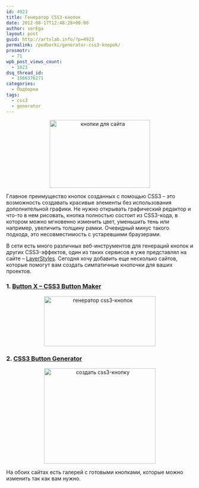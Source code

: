 ```yaml
---
id: 4923
title: Генератор CSS3-кнопок
date: 2012-08-17T12:48:28+00:00
author: serEga
layout: post
guid: http://artslab.info/?p=4923
permalink: /podborki/generator-css3-knopok/
prosmotr:
  - 71
wpb_post_views_count:
  - 1823
dsq_thread_id:
  - 1566376271
categories:
  - Подборки
tags:
  - css3
  - generator
---
```

<center>
  <a href="http://img.artslab.info/knopki_dlya_saita.png"><img src="http://img.artslab.info/knopki_dlya_saita.png" alt="кнопки для сайта" title="knopki_dlya_saita" width="270" height="182" class="aligncenter size-full wp-image-4932" /></a>
</center>

Главное преимущество кнопок созданных с помощью CSS3 &#8211; это возможность создавать красивые элементы без использования дополнительной графики. Не нужно открывать графический редактор и что-то в нем рисовать, кнопка полностью состоит из CSS3-кода, в котором можно мгновенно изменить цвет, уменьшить тень или например, увеличить толщину рамки. Очевидный минус такого подхода, это несовместимость с устаревшими браузерами.

<!--more-->

В сети есть много различных веб-инструментов для генераций кнопок и других CSS3-эффектов, один из таких сервисов я уже представлял на сайте &#8211; [LayerStyles](http://artslab.info/onlayn-servisyi/layerstyles-css3-stili-photoshop-like/). Сегодня хочу добавить еще несколько сайтов, которые помогут вам создать симпатичные кнопочки для ваших проектов.

### 1. [Button X &#8211; CSS3 Button Maker](http://www.webarti.com/best-CSS3-button-maker/)

<center>
  <a href="http://img.artslab.info/css3_knopka.png"><img src="http://img.artslab.info/css3_knopka-300x134.png" alt="генератор css3-кнопок" title="css3_knopka" width="300" height="134" class="aligncenter size-medium wp-image-4929" srcset="http://img.artslab.info/css3_knopka-300x134.png 300w, http://img.artslab.info/css3_knopka-1024x459.png 1024w, http://img.artslab.info/css3_knopka.png 1312w" sizes="(max-width: 300px) 100vw, 300px" /></a>
</center>

### 2. [CSS3 Button Generator](http://css3button.net/)

<center>
  <a href="http://img.artslab.info/css3_generator_knopok.png"><img src="http://img.artslab.info/css3_generator_knopok-300x256.png" alt="создать css3-кнопку" title="css3_generator_knopok" width="300" height="256" class="aligncenter size-medium wp-image-4928" srcset="http://img.artslab.info/css3_generator_knopok-300x256.png 300w, http://img.artslab.info/css3_generator_knopok.png 935w" sizes="(max-width: 300px) 100vw, 300px" /></a>
</center>

На обоих сайтах есть галерей с готовыми кнопками, которые можно изменить так как вам нужно.